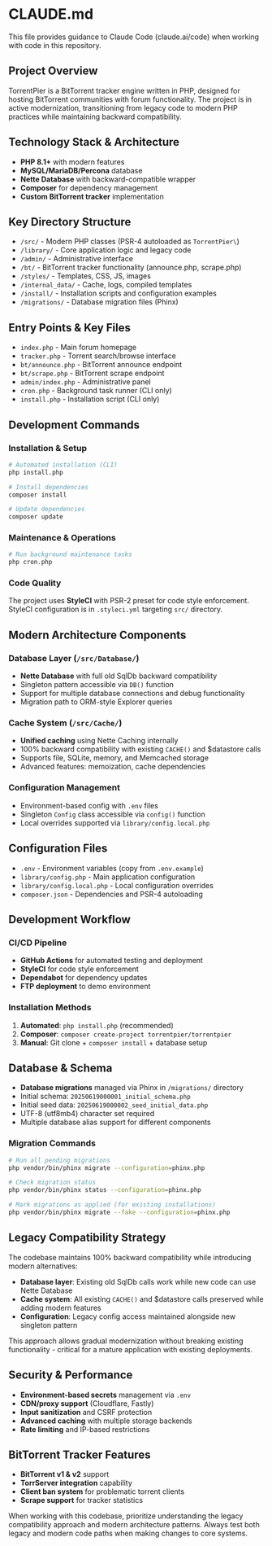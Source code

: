 # CLAUDE.md

This file provides guidance to Claude Code (claude.ai/code) when working with code in this repository.

## Project Overview

TorrentPier is a BitTorrent tracker engine written in PHP, designed for hosting BitTorrent communities with forum functionality. The project is in active modernization, transitioning from legacy code to modern PHP practices while maintaining backward compatibility.

## Technology Stack & Architecture

- **PHP 8.1+** with modern features
- **MySQL/MariaDB/Percona** database
- **Nette Database** with backward-compatible wrapper
- **Composer** for dependency management
- **Custom BitTorrent tracker** implementation

## Key Directory Structure

- `/src/` - Modern PHP classes (PSR-4 autoloaded as `TorrentPier\`)
- `/library/` - Core application logic and legacy code
- `/admin/` - Administrative interface
- `/bt/` - BitTorrent tracker functionality (announce.php, scrape.php)
- `/styles/` - Templates, CSS, JS, images
- `/internal_data/` - Cache, logs, compiled templates
- `/install/` - Installation scripts and configuration examples
- `/migrations/` - Database migration files (Phinx)

## Entry Points & Key Files

- `index.php` - Main forum homepage
- `tracker.php` - Torrent search/browse interface
- `bt/announce.php` - BitTorrent announce endpoint
- `bt/scrape.php` - BitTorrent scrape endpoint
- `admin/index.php` - Administrative panel
- `cron.php` - Background task runner (CLI only)
- `install.php` - Installation script (CLI only)

## Development Commands

### Installation & Setup
```bash
# Automated installation (CLI)
php install.php

# Install dependencies
composer install

# Update dependencies
composer update
```

### Maintenance & Operations
```bash
# Run background maintenance tasks
php cron.php
```

### Code Quality
The project uses **StyleCI** with PSR-2 preset for code style enforcement. StyleCI configuration is in `.styleci.yml` targeting `src/` directory.

## Modern Architecture Components

### Database Layer (`/src/Database/`)
- **Nette Database** with full old SqlDb backward compatibility
- Singleton pattern accessible via `DB()` function
- Support for multiple database connections and debug functionality
- Migration path to ORM-style Explorer queries

### Cache System (`/src/Cache/`)
- **Unified caching** using Nette Caching internally
- 100% backward compatibility with existing `CACHE()` and $datastore calls
- Supports file, SQLite, memory, and Memcached storage
- Advanced features: memoization, cache dependencies

### Configuration Management
- Environment-based config with `.env` files
- Singleton `Config` class accessible via `config()` function
- Local overrides supported via `library/config.local.php`

## Configuration Files
- `.env` - Environment variables (copy from `.env.example`)
- `library/config.php` - Main application configuration
- `library/config.local.php` - Local configuration overrides
- `composer.json` - Dependencies and PSR-4 autoloading

## Development Workflow

### CI/CD Pipeline
- **GitHub Actions** for automated testing and deployment
- **StyleCI** for code style enforcement
- **Dependabot** for dependency updates
- **FTP deployment** to demo environment

### Installation Methods
1. **Automated**: `php install.php` (recommended)
2. **Composer**: `composer create-project torrentpier/torrentpier`
3. **Manual**: Git clone + `composer install` + database setup

## Database & Schema

- **Database migrations** managed via Phinx in `/migrations/` directory
- Initial schema: `20250619000001_initial_schema.php`
- Initial seed data: `20250619000002_seed_initial_data.php`
- UTF-8 (utf8mb4) character set required
- Multiple database alias support for different components

### Migration Commands
```bash
# Run all pending migrations
php vendor/bin/phinx migrate --configuration=phinx.php

# Check migration status
php vendor/bin/phinx status --configuration=phinx.php

# Mark migrations as applied (for existing installations)
php vendor/bin/phinx migrate --fake --configuration=phinx.php
```

## Legacy Compatibility Strategy

The codebase maintains 100% backward compatibility while introducing modern alternatives:

- **Database layer**: Existing old SqlDb calls work while new code can use Nette Database
- **Cache system**: All existing `CACHE()` and $datastore calls preserved while adding modern features
- **Configuration**: Legacy config access maintained alongside new singleton pattern

This approach allows gradual modernization without breaking existing functionality - critical for a mature application with existing deployments.

## Security & Performance

- **Environment-based secrets** management via `.env`
- **CDN/proxy support** (Cloudflare, Fastly)
- **Input sanitization** and CSRF protection
- **Advanced caching** with multiple storage backends
- **Rate limiting** and IP-based restrictions

## BitTorrent Tracker Features

- **BitTorrent v1 & v2** support
- **TorrServer integration** capability
- **Client ban system** for problematic torrent clients
- **Scrape support** for tracker statistics

When working with this codebase, prioritize understanding the legacy compatibility approach and modern architecture patterns. Always test both legacy and modern code paths when making changes to core systems.
